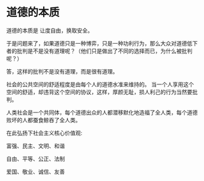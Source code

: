 # 道德的本质

道德的本质是 让度自由，换取安全。

于是问题来了，如果道德只是一种博弈，只是一种功利行为，那么大众对道德低下者的批判是不是没有道理呢？（他们只是做出了不同的选择而已，为什么被批判呢？）

答，这样的批判不是没有道理，而是很有道理。

社会的公共空间的舒适程度是由每个人的道德水准来维持的。 当一个人享用这个空间的舒适，却违背这个空间的协议，这样，厚颜无耻，损人利己的行为当然要批判。

人类社会是一个共同体，每个道德出众的人都潜移默化地造福了全人类，每个道德败坏的人都蚕食鲸吞了全人类。

在此弘扬下社会主义核心价值观:

富强、民主、文明、和谐

自由、平等、公正、法制

爱国、敬业、诚信、友善